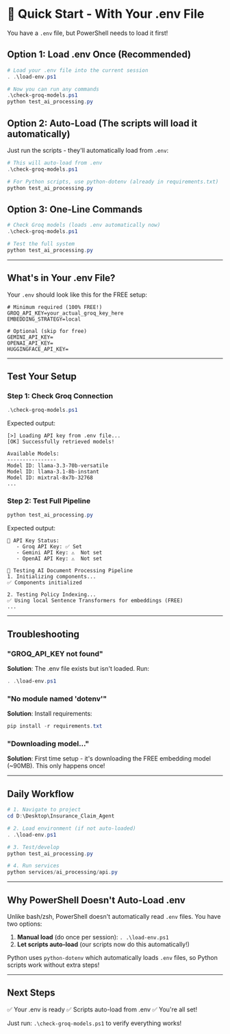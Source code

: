 # 🚀 Quick Start - With Your .env File

You have a `.env` file, but PowerShell needs to load it first!

## Option 1: Load .env Once (Recommended)

```powershell
# Load your .env file into the current session
. .\load-env.ps1

# Now you can run any commands
.\check-groq-models.ps1
python test_ai_processing.py
```

## Option 2: Auto-Load (The scripts will load it automatically)

Just run the scripts - they'll automatically load from `.env`:

```powershell
# This will auto-load from .env
.\check-groq-models.ps1

# For Python scripts, use python-dotenv (already in requirements.txt)
python test_ai_processing.py
```

## Option 3: One-Line Commands

```powershell
# Check Groq models (loads .env automatically now)
.\check-groq-models.ps1

# Test the full system
python test_ai_processing.py
```

---

## What's in Your .env File?

Your `.env` should look like this for the FREE setup:

```env
# Minimum required (100% FREE!)
GROQ_API_KEY=your_actual_groq_key_here
EMBEDDING_STRATEGY=local

# Optional (skip for free)
GEMINI_API_KEY=
OPENAI_API_KEY=
HUGGINGFACE_API_KEY=
```

---

## Test Your Setup

### Step 1: Check Groq Connection
```powershell
.\check-groq-models.ps1
```

Expected output:
```
[>] Loading API key from .env file...
[OK] Successfully retrieved models!

Available Models:
----------------
Model ID: llama-3.3-70b-versatile
Model ID: llama-3.1-8b-instant
Model ID: mixtral-8x7b-32768
...
```

### Step 2: Test Full Pipeline
```powershell
python test_ai_processing.py
```

Expected output:
```
🔑 API Key Status:
   - Groq API Key: ✅ Set
   - Gemini API Key: ⚠️  Not set
   - OpenAI API Key: ⚠️  Not set

🚀 Testing AI Document Processing Pipeline
1. Initializing components...
✅ Components initialized

2. Testing Policy Indexing...
✅ Using local Sentence Transformers for embeddings (FREE)
...
```

---

## Troubleshooting

### "GROQ_API_KEY not found"

**Solution**: The .env file exists but isn't loaded. Run:
```powershell
. .\load-env.ps1
```

### "No module named 'dotenv'"

**Solution**: Install requirements:
```powershell
pip install -r requirements.txt
```

### "Downloading model..."

**Solution**: First time setup - it's downloading the FREE embedding model (~90MB). This only happens once!

---

## Daily Workflow

```powershell
# 1. Navigate to project
cd D:\Desktop\Insurance_Claim_Agent

# 2. Load environment (if not auto-loaded)
. .\load-env.ps1

# 3. Test/develop
python test_ai_processing.py

# 4. Run services
python services/ai_processing/api.py
```

---

## Why PowerShell Doesn't Auto-Load .env

Unlike bash/zsh, PowerShell doesn't automatically read `.env` files. You have two options:

1. **Manual load** (do once per session): `. .\load-env.ps1`
2. **Let scripts auto-load** (our scripts now do this automatically!)

Python uses `python-dotenv` which automatically loads `.env` files, so Python scripts work without extra steps!

---

## Next Steps

✅ Your .env is ready
✅ Scripts auto-load from .env
✅ You're all set!

Just run: `.\check-groq-models.ps1` to verify everything works!
